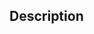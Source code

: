## Description

<!-- Instructions and suggestions for crafting your PR -->

<!----------------------------------------------------------------------
- Please structure the PR title as `<type>[optional scope]: <description>`.
- Clearly list the problem addressed, the reason for the change, and the implementation approach.
- If this PR resolves an issue, include `resolves #number`.
- If there are visual changes, consider attaching before/after screenshots.
- Update necessary documentation or add a new post detailing the changes.
- Are there any parts you think require more attention from me?
----------------------------------------------------------------------->

<!-- Response times may vary, but I aim to be as prompt as possible. -->

<!-- Thank you for contributing! Your efforts are appreciated. 🙌 -->

